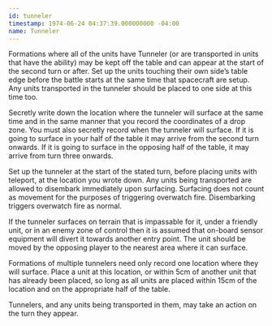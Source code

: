 ```yaml
---
id: tunneler
timestamp: 1974-06-24 04:37:39.000000000 -04:00
name: Tunneler
---
```

<p>Formations where all of the units have Tunneler (or are transported in units that have the ability) may be kept off the table and can appear at the start of the second turn or after. Set up the units touching their own side&rsquo;s table edge before the battle starts at the same time that spacecraft are setup. Any units transported in the tunneler should be placed to one side at this time too.</p>

<p>Secretly write down the location where the tunneler will surface at the same time and in the same manner that you record the coordinates of a drop zone. You must also secretly record when the tunneler will surface. If it is going to surface in your half of the table it may arrive from the second turn onwards. If it is going to surface in the opposing half of the table, it may arrive from turn three onwards.</p>

<p>Set up the tunneler at the start of the stated turn, before placing units with teleport, at the location you wrote down. Any units being transported are allowed to disembark immediately upon surfacing. Surfacing does not count as movement for the purposes of triggering overwatch fire. Disembarking triggers overwatch fire as normal.</p>

<p>If the tunneler surfaces on terrain that is impassable for it, under a friendly unit, or in an enemy zone of control then it is assumed that on-board sensor equipment will divert it towards another entry point. The unit should be moved by the opposing player to the nearest area where it can surface.</p>

<p>Formations of multiple tunnelers need only record one location where they will surface. Place a unit at this location, or within 5cm of another unit that has already been placed, so long as all units are placed within 15cm of the location and on the appropriate half of the table.</p>

<p>Tunnelers, and any units being transported in them, may take an action on the turn they appear.</p>